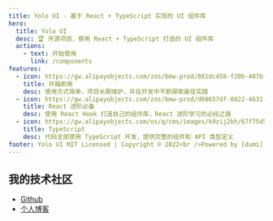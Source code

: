 ```yaml
---
title: Yolo UI - 基于 React + TypeScript 实现的 UI 组件库
hero:
  title: Yolo UI
  desc: 🏆 开源项目，使用 React + TypeScript 打造的 UI 组件库
  actions:
    - text: 开始使用
      link: /components
features:
  - icon: https://gw.alipayobjects.com/zos/bmw-prod/881dc458-f20b-407b-947a-95104b5ec82b/k79dm8ih_w144_h144.png
    title: 开箱即用
    desc: 使用方式简单，项目长期维护，并在开发中不断探索最佳实践
  - icon: https://gw.alipayobjects.com/zos/bmw-prod/d60657df-0822-4631-9d7c-e7a869c2f21c/k79dmz3q_w126_h126.png
    title: React 进阶必备
    desc: 使用 React Hook 打造自己的组件库，React 进阶学习的必经之路
  - icon: https://gw.alipayobjects.com/os/q/cms/images/k9zij2bh/67f75d56-0d62-47d6-a8a5-dbd0cb79a401_w96_h96.png
    title: TypeScript
    desc: 代码全部使用 TypeScript 开发，提供完整的组件和 API 类型定义
footer: Yolo UI MIT Licensed | Copyright © 2022<br />Powered by [dumi](https://d.umijs.org)
---
```


## 我的技术社区

- [Github](https://github.com/izph)
- [个人博客](https://izph.github.io/blog/)
